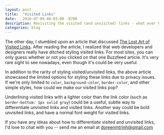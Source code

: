 ```yaml
---
layout: post
title:  "Visited Links"
date:   2016-07-09 06:03:00 -0700
description: Revisiting the visited (and unvisited) links - what ever happened to them?
categories: blog
---
```


<!-- old:
title:  "Revisiting the visited (and unvisited) links."
description: What ever happened to them? -->

The other day, I stumbled upon an article that discussed [The Lost Art of Visited Links][lost-art-visited]. After reading the article, I realized that web developers and designers really have ditched styling visited links. For most sites, you can only guess whether or not you clicked on that one Buzzfeed article. It's very rare sight to see nowadays, even though it's could be very useful.

In addition to the rarity of styling visited/unvisited links, the above article showcased the limited options for styling these links due to privacy issues. If we're only limited to <code>color</code>, <code>background-color</code>, <code>border-color</code>, and other simple styles, how could we make our visited links pop?

Underlining visited links with a lighter color than the link color (such as <code>border-bottom: 1px solid gray</code>) could be a useful, subtle way to differentiate unvisited links and visited links. Another way could be bold unvisited links, and have a normal font weight for visited links.

If you have any ideas about how to differentiate visited and unvisited links, I'd love to chat with you -- send me an email at <a href="mailto:doreenmtrinh@gmail.com">doreenmtrinh@gmail.com</a>





[lost-art-visited]:           http://jgthms.com/the-lost-art-of-visited-links.html
